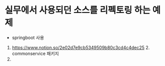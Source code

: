 # 실무에서 사용되던 소스를 리펙토링 하는 예제

* springboot 사용

1. https://www.notion.so/2e02d7e9cb5349509b80c3cd4c4dec25
   2. commonservice 패키지
2. 
